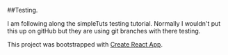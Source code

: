 ##Testing.



I am following along the simpleTuts testing tutorial. Normally I wouldn't put this up on gitHub but they are using git branches with there testing.

This project was bootstrapped with [Create React App](https://github.com/facebook/create-react-app).